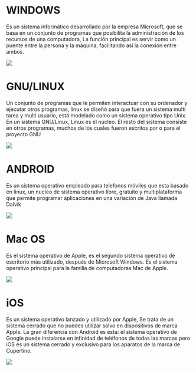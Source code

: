 # WINDOWS

Es un sistema informático desarrollado por la empresa Microsoft, que se basa en un conjunto de programas que posibilita la administración de los recursos de una computadora, La función principal es servir como un puente entre la persona y la máquina, facilitando así la conexión entre ambos.

![](https://upload.wikimedia.org/wikipedia/commons/thumb/5/5f/Windows_logo_-_2012.svg/200px-Windows_logo_-_2012.svg.png)

# GNU/LINUX

Un conjunto de programas que le permiten interactuar con su ordenador y ejecutar otros programas, linux se diseñó para que fuera un sistema multi tarea y multi usuario, está modelado como un sistema operativo tipo Unix.
En un sistema GNU/Linux, Linux es el núcleo. El resto del sistema consiste en otros programas, muchos de los cuales fueron escritos por o para el proyecto GNU

![](https://upload.wikimedia.org/wikipedia/commons/thumb/c/c9/Gnulinux.svg/270px-Gnulinux.svg.png)

# ANDROID

Es un sistema operativo empleado para telefonos móviles que esta basado en linux, un nucleo de sistema operativo libre, gratuito y multiplataforma que permite programar aplicaciones en una variación de Java llamada Dalvik

![](https://upload.wikimedia.org/wikipedia/commons/thumb/d/d7/Android_robot.svg/185px-Android_robot.svg.png)

# Mac OS 

Es el sistema operativo de Apple, es el segundo sistema operativo de escritorio más utilizado, después de Microsoft Windows. Es el sistema operativo principal para la familia de computadoras Mac de Apple.

![](https://upload.wikimedia.org/wikipedia/en/thumb/b/b9/MacOS_original_logo.svg/150px-MacOS_original_logo.svg.png)

# iOS

Es un sistema operativo lanzado y utilizado por Apple, Se trata de un sistema cerrado que no puedes utilizar salvo en dispositivos de marca Apple. La gran diferencia con Android es esta: el sistema operativo de Google puede instalarse en infinidad de teléfonos de todas las marcas pero iOS es un sistema cerrado y exclusivo para los aparatos de la marca de Cupertino.

![](https://upload.wikimedia.org/wikipedia/commons/thumb/6/63/IOS_wordmark_%282017%29.svg/125px-IOS_wordmark_%282017%29.svg.png)
